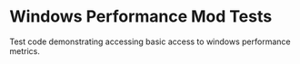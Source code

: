 Windows Performance Mod Tests
======================================

Test code demonstrating accessing basic access to windows performance metrics.





